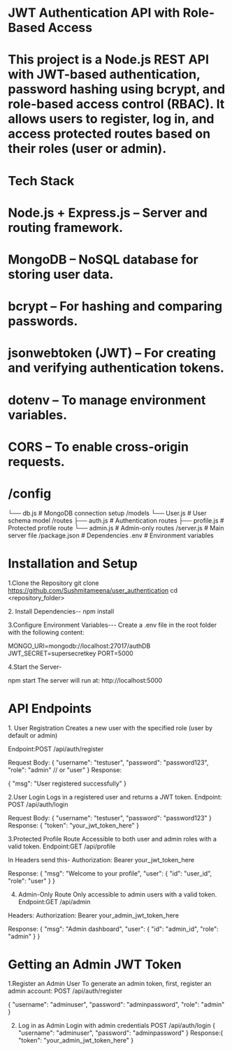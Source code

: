 

# JWT Authentication API with Role-Based Access
# This project is a Node.js REST API with JWT-based authentication, password hashing using bcrypt, and role-based access control (RBAC). It allows users to register, log in, and access protected routes based on their roles (user or admin).

# Tech Stack
# Node.js + Express.js – Server and routing framework.

# MongoDB – NoSQL database for storing user data.

# bcrypt – For hashing and comparing passwords.

# jsonwebtoken (JWT) – For creating and verifying authentication tokens.

# dotenv – To manage environment variables.

# CORS – To enable cross-origin requests.

# /config
  └── db.js           # MongoDB connection setup
/models
  └── User.js         # User schema model
/routes
  ├── auth.js         # Authentication routes
  ├── profile.js      # Protected profile route
  └── admin.js        # Admin-only routes
/server.js            # Main server file
/package.json         # Dependencies
.env                  # Environment variables


# Installation and Setup
1.Clone the Repository
git clone https://github.com/Sushmitameena/user_authentication
cd <repository_folder>

2️. Install Dependencies--
npm install

3.Configure Environment Variables---
Create a .env file in the root folder with the following content:

MONGO_URI=mongodb://localhost:27017/authDB
JWT_SECRET=supersecretkey
PORT=5000

4.Start the Server-

npm start
The server will run at:
http://localhost:5000



# API Endpoints
1️. User Registration
Creates a new user with the specified role (user by default or admin)

Endpoint:POST /api/auth/register

Request Body:
{
  "username": "testuser",
  "password": "password123",
  "role": "admin"   // or "user"
}
Response:

{
  "msg": "User registered successfully"
}

2.User Login
 Logs in a registered user and returns a JWT token.
Endpoint:
POST /api/auth/login

Request Body:
{
  "username": "testuser",
  "password": "password123"
}
Response:
{
  "token": "your_jwt_token_here"
}

3.Protected Profile Route
 Accessible to both user and admin roles with a valid token.
 Endpoint:GET /api/profile

In Headers send this-
Authorization: Bearer your_jwt_token_here

Response:
{
  "msg": "Welcome to your profile",
  "user": {
    "id": "user_id",
    "role": "user"
  }
}


4. Admin-Only Route
Only accessible to admin users with a valid token.
Endpoint:GET /api/admin

Headers:
Authorization: Bearer your_admin_jwt_token_here

Response:
{
  "msg": "Admin dashboard",
  "user": {
    "id": "admin_id",
    "role": "admin"
  }
}

# Getting an Admin JWT Token

1.Register an Admin User
To generate an admin token, first, register an admin account:
POST /api/auth/register

{
  "username": "adminuser",
  "password": "adminpassword",
  "role": "admin"
}

2. Log in as Admin
Login with admin credentials
POST /api/auth/login
{
  "username": "adminuser",
  "password": "adminpassword"
}
Response:{
  "token": "your_admin_jwt_token_here"
}












